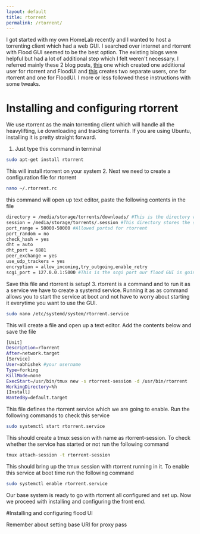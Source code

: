 ```yaml
---
layout: default
title: rtorrent
permalink: /rtorrent/
---
```

I got started with my own HomeLab recently and I wanted to host a torrenting client which had a web GUI. I searched over internet and rtorrent with Flood GUI seemed to be the best option. The existing blogs were helpful but had a lot of additional step which I felt weren't necessary. I referred mainly these 2 blog posts, [this](https://blog.thirdechelon.org/2019/07/flood-ui-and-rtorrent-on-ubuntu-18-04-16-04/) one which created one additional user for rtorrent and FloodUI and [this](https://medium.com/@typhon0/install-rtorrent-with-flood-on-ubuntu-server-17-04-3753555a8a62) creates two separate users, one for rtorrent and one for FloodUI. I more or less followed these instructions with some tweaks.

# Installing and configuring rtorrent
We use rtorrent as the main torrenting client which will handle all the heavylifting, i.e downloading and tracking torrents. If you are using Ubuntu, installing it is pretty straight forward.
1. Just type this command in terminal
```bash
sudo apt-get install rtorrent
```
This will install rtorrent on your system
2. Next we need to create a configuration file for rtorrent
```bash
nano ~/.rtorrent.rc 
```
this command will open up text editor, paste the following contents in the file
```bash
directory = /media/storage/torrents/downloads/ #This is the directory where you store downloaded torrents
session = /media/storage/torrents/.session #This directory stores the session information for rtorrent
port_range = 50000-50000 #Allowed portsd for rtorrent
port_random = no
check_hash = yes
dht = auto
dht_port = 6881
peer_exchange = yes
use_udp_trackers = yes
encryption = allow_incoming,try_outgoing,enable_retry
scgi_port = 127.0.0.1:5000 #This is the scgi port our flood GUI is going to use for downloading torrents
``` 
Save this file and rtorrent is setup! 
3. rtorrent is a command and to run it as a service we have to create a systemd service. Running it as as command allows you to start the service at boot and not have to worry about starting it everytime you want to use the GUI.
```bash
sudo nano /etc/systemd/system/rtorrent.service
```
This will create a file and open up a text editor. Add the contents below and save the file
```bash
[Unit]
Description=rTorrent
After=network.target
[Service]
User=abhishek #your username
Type=forking
KillMode=none
ExecStart=/usr/bin/tmux new -s rtorrent-session -d /usr/bin/rtorrent
WorkingDirectory=%h
[Install]
WantedBy=default.target
```
This file defines the rtorrent service which we are going to enable. Run the following commands to check this service
```bash
sudo systemctl start rtorrent.service
```
This should create a tmux session with name as rtorrent-session. To check whether the service has started or not run the following command 
```bash 
tmux attach-session -t rtorrent-session
```
This should bring up the tmux session with rtorrent running in it.
To enable this service at boot time run the following command
```bash
sudo systemctl enable rtorrent.service
```
Our base system is ready to go with rtorrent all configured and set up. Now we proceed with installing and configuring the front end.

#Installing and configuring flood UI

Remember about setting base URI for proxy pass